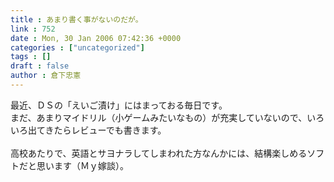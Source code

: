```yaml
---
title : あまり書く事がないのだが。
link : 752
date : Mon, 30 Jan 2006 07:42:36 +0000
categories : ["uncategorized"]
tags : []
draft : false
author : 倉下忠憲
---
```


最近、ＤＳの「えいご漬け」にはまっておる毎日です。<BR>まだ、あまりマイドリル（小ゲームみたいなもの）が充実していないので、いろいろ出てきたらレビューでも書きます。<BR><BR>高校あたりで、英語とサヨナラしてしまわれた方なんかには、結構楽しめるソフトだと思います（Ｍｙ嫁談）。<br><br>
